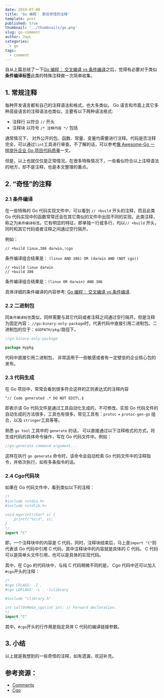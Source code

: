 ```yaml
---
date: 2019-07-08
title: 'Go 编程： 那些奇怪的注释'
template: post
published: true
thumbnail: '../thumbnails/go.png'
slug: go-comment
author: JayL
categories:
  - go
tags:
  - comment
---
```


自从上篇总结了一下[Go 编程： 交叉编译 vs 条件编译](/go-compatible/)之后，觉得有必要对于类似**条件编译标签**此类的特殊注释做一次简单收集。

## 1. 常规注释

每种开发语言都有自己的注释语法和格式，也大多类似。 Go 语言和市面上其它多种高级语言的注释语法也类似，主要有以下两种语法格式:

- 注释行 以符合 `//` 开头 
- 注释块 以符号 `/* 注释内容 */` 包括

通常情况下， 对外公开的包、函数、常量、变量均需要进行注释。代码是否注释完全，可以通过`lint`工具进行审查。不了解的话，可以参考[像 Awesome-Go 一样提升企业 Go 项目代码质量](/golang-ci-code-review/)一文。

但是，以上也就仅仅是正常情况。在很多特殊情况下，一些看似符合以上注释语法的地方，却不是注释，也是本文整理的重点。

## 2. “奇怪”的注释

### 2.1 条件编译

在一些特殊的 Go 代码实现文件中，可以看到 `// +build` 开头的注释，而且此类 Go 代码实现中的函数常常还会在其它类似的文件中出现不同的实现。此类注释，称之为`条件编译标签`。它有明显的特征，即单独一行或多行，均以`// +build` 开头，同时和其它代码或者注释之间通过空行隔开。

例如：

````
// +build linux,386 darwin,!cgo
````
条件编译组合结果是： `(linux AND 386) OR (darwin AND (NOT cgo))`

````
// +build linux darwin
// +build 386
````
条件编译组合结果是：`(linux OR darwin) AND 386`

具体详细的条件编译的内容参考: [Go 编程： 交叉编译 vs 条件编译](/go-compatible/).

### 2.2 二进制包

同`条件编译标签`类似，同样需要与其它代码或者注释之间通过空行隔开。但是注释为固定內容： `//go:binary-only-package`时，代表代码中直接引用二进制包。二进制包的位于：`$GOPATH/pkg/`路徑下。

````go
//go:binary-only-package

package mypkg
````

代码中直接引用二进制包， 非常适用于一些敏感或者有一定壁垒的企业核心包的发布。

### 2.3 代码生成

在 Go 项目中，常常会看到很多符合这样的正则表达式的注释内容

`^// Code generated .* DO NOT EDIT\.$`

即表示该 Go 代码文件是通过工具自动化生成的，不可修改。实现 Go 代码文件的自动生成的方法很多，工具也有很多。常见工具有：`protoc` + `protoc-gen-go` 组合，以及 `stringer`工具等等。

熟悉 `go tool` 工具中的 `generate` 的话， 可以直接通过以下注释格式的方式，将生成代码的具体命令操作，写在 Go 代码文件中。例如：

````go
//go:generate command argument...
````

这样在执行 `go generate` 命令时，该命令会自动检索 Go 代码文件中的注释指令，并依次执行，如有多条指令的话。

### 2.4 Cgo代码块

如果在 Go 代码文件中，看到类似以下的注释：

````go
/*
#include <stdio.h>
#include <stdlib.h>

void myprint(char* s) {
	printf("%s\n", s);
}
*/
import "C"
````

即，一个注释块中的内容是 C 代码，同时，注释块结束后，马上是`import "C"`则代表该 Go 代码中引用 C 代码，其中注释块中的内容就是具体的 C 代码。 C 代码可以是简单头文件引用，也可以是具体的实现代码。 

其中，在 Cgo 的代码块中，与纯 C 代码稍微不同的是， Cgo 代码中还可以加入`#cgo`开头的注释：

````go
/*
#cgo CFLAGS: -I .
#cgo LDFLAGS: -L . -lclibrary

#include "clibrary.h"

int callOnMeGo_cgo(int in); // Forward declaration.
*/
import "C"
````

其中，`#cgo`开头的行作用是指定具体 C 代码的编译链接参数。

## 3. 小结

以上就是我想到的一些奇怪的注释，如有遗漏，欢迎补充。

## 参考资源：

- [Comments](https://github.com/golang/go/wiki/Comments)
- [Cgo](https://github.com/golang/go/wiki/cgo)